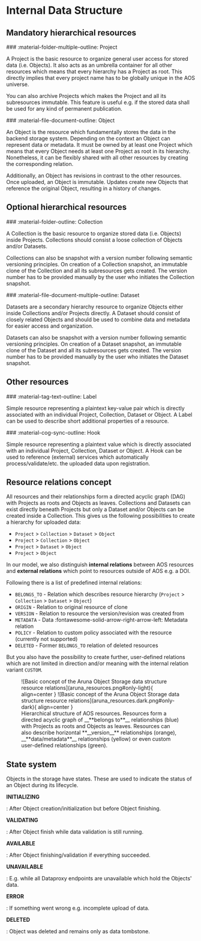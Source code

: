 
# Internal Data Structure


## Mandatory hierarchical resources

<div class="flex-container" markdown>
  <div class="flex-item" markdown>
### :material-folder-multiple-outline: Project

A Project is the basic resource to organize general user access for stored data <!--and/or data to be stored--> (i.e. Objects). 
It also acts as an umbrella container for all other resources which means that every hierarchy has a Project as root. 
This directly implies that every project name has to be globally unique in the AOS universe.

You can also archive Projects which makes the Project and all its subresources immutable. 
This feature is useful e.g. if the stored data shall be used for any kind of permanent publication.
  </div>

  <div class="flex-item" markdown>
### :material-file-document-outline: Object

An Object is the resource which fundamentally stores the data in the backend storage system. Depending on the context an Object can represent data or metadata. It must be owned by at least one Project which means that every Object needs at least one Project as root in its hierarchy. Nonetheless, it can be flexibly shared with all other resources by creating the corresponding relation.

Additionally, an Object has revisions in contrast to the other resources. 
Once uploaded, an Object is immutable. Updates create new Objects that reference the original Object, resulting in a history of changes.
  </div>
</div>

## Optional hierarchical resources

<div class="flex-container" markdown>
  <div class="flex-item" markdown>
### :material-folder-outline: Collection

A Collection is the basic resource to organize stored data (i.e. Objects) inside Projects. Collections should consist a loose collection of Objects and/or Datasets.

Collections can also be snapshot with a version number following semantic versioning principles. On creation of a Collection snapshot, an immutable clone of the Collection and all its subresources gets created. The version number has to be provided manually by the user who initiates the Collection snapshot.
  </div>
  <div class="flex-item" markdown>
### :material-file-document-multiple-outline: Dataset

Datasets are a secondary hierarchy resource to organize Objects either inside Collections and/or Projects directly. A Dataset should consist of closely related Objects and should be used to combine data and metadata for easier access and organization.

Datasets can also be snapshot with a version number following semantic versioning principles. On creation of a Dataset snapshot, an immutable clone of the Dataset and all its subresources gets created. The version number has to be provided manually by the user who initiates the Dataset snapshot.
  </div>
</div>


## Other resources

<div class="flex-container" markdown>
  <div class="flex-item" markdown>
### :material-tag-text-outline: Label

Simple resource representing a plaintext key-value pair which is directly associated with an individual Project, Collection, Dataset or Object.
A Label can be used to describe short additional properties of a resource.
  </div>
  <div class="flex-item" markdown>
### :material-cog-sync-outline: Hook

Simple resource representing a plaintext value which is directly associated with an individual Project, Collection, Dataset or Object.
A Hook can be used to reference (external) services which automatically process/validate/etc. the uploaded data upon registration.
  </div>
</div>


## Resource relations concept

All resources and their relationships form a directed acyclic graph (DAG) with Projects as roots and Objects as leaves. 
Collections and Datasets can exist directly beneath Projects but only a Dataset and/or Objects can be created inside a Collection. 
This gives us the following possibilities to create a hierarchy for uploaded data:

* `Project` > `Collection` > `Dataset` > `Object`
* `Project` > `Collection` > `Object`
* `Project` > `Dataset` > `Object`
* `Project` > `Object`

In our model, we also distinguish __internal relations__ between AOS resources and __external relations__  which point to resources outside of AOS e.g. a DOI. 

Following there is a list of predefined internal relations:

* `BELONGS_TO` - Relation which describes resource hierarchy (`Project` > `Collection` > `Dataset` > `Object`)
* `ORIGIN` - Relation to original resource of clone
* `VERSION` - Relation to resource the version/revision was created from
* `METADATA` - Data :fontawesome-solid-arrow-right-arrow-left: Metadata relation
* `POLICY` - Relation to custom policy associated with the resource (currently not supported)
* `DELETED` - Former `BELONGS_TO` relation of deleted resources

But you also have the possibility to create further, user-defined relations which are not limited in direction and/or meaning with the internal relation variant `CUSTOM`.

<figure markdown>
  ![Basic concept of the Aruna Object Storage data structure resource relations](aruna_resources.png#only-light){ align=center }
  ![Basic concept of the Aruna Object Storage data structure resource relations](aruna_resources.dark.png#only-dark){ align=center }
  <figcaption markdown>Hierarchical structure of AOS resources. Resources form a directed acyclic graph of __**belongs to**__ relationships (blue) with Projects as roots and Objects as leaves. Resources can also describe horizontal **__version__** relationships (orange), __**data/metadata**__ relationships (yellow) or even custom user-defined relationships (green).</figcaption>
</figure>


## State system

Objects in the storage have states.
These are used to indicate the status of an Object during its lifecycle.

**INITIALIZING**

: After Object creation/initialization but before Object finishing.

**VALIDATING**

: After Object finish while data validation is still running.

**AVAILABLE**

: After Object finishing/validation if everything succeeded.

**UNAVAILABLE**

: E.g. while all Dataproxy endpoints are unavailable which hold the Objects' data.

**ERROR**

: If something went wrong e.g. incomplete upload of data.

**DELETED**

: Object was deleted and remains only as data tombstone.

